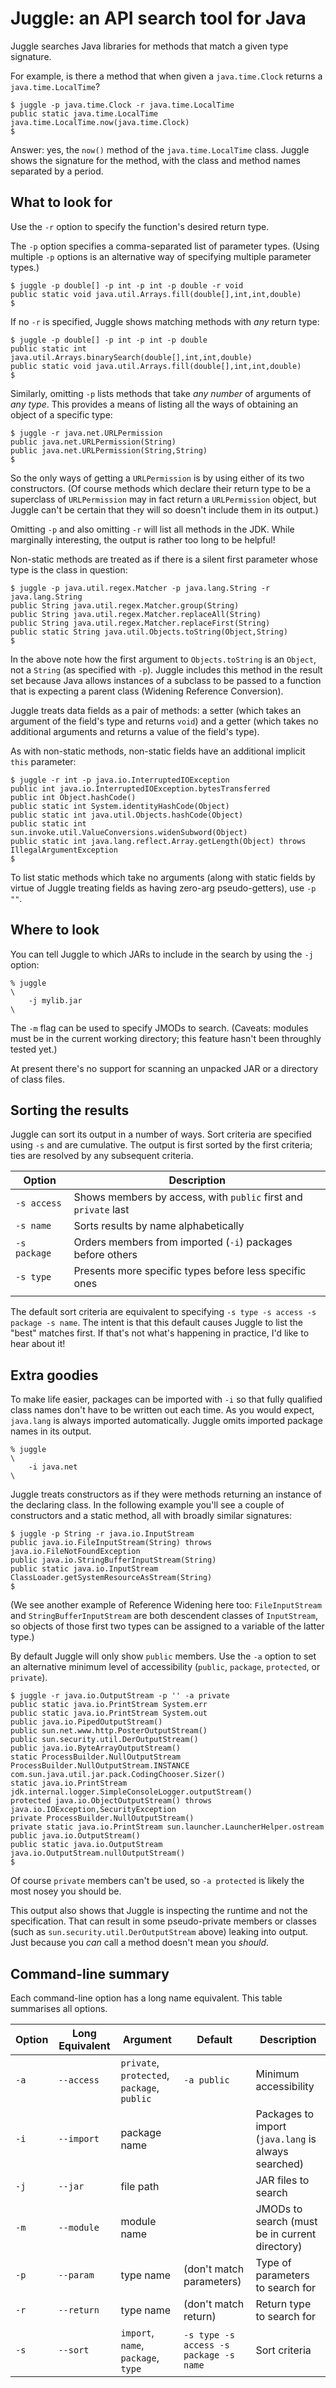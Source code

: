 # Juggle: an API search tool for Java

Juggle searches Java libraries for methods that match a given type signature.

<!-- 
  This document contains sample invocations of Juggle.
  
  The shell prompt is shown as a dollar ($) in the first column,
  followed by the word 'juggle' and the program's arguments.  Where
  necessary arguments are wrapped onto successive lines by placing
  a backslash (\) in the last column.
  
  The output follows the invocation, and is terminated by a line
  showing the shell prompt again.
  
  Adhering to this strategy strictly allows this file to be parsed
  for sample invocations and comparing their output with the actual
  output of the Juggle program by looking for boundary lines using
  regular expressions such as:
    /^\$ juggle/    -- matches first line of invocation
    /[^\]$/         -- matches invocation termination lines
    /^\$/           -- matches line following output
  
  See the src/test/bin/run-e2e-tests.sh and src/test/bin/split-tests.awk
  scripts for more info.

  To document examples that shouldn't be run with the test script,
  use an alternative shell prompt such as %
-->

For example, is there a method that when given a `java.time.Clock` returns a `java.time.LocalTime`?
````
$ juggle -p java.time.Clock -r java.time.LocalTime
public static java.time.LocalTime java.time.LocalTime.now(java.time.Clock)
$
````
Answer: yes, the `now()` method of the `java.time.LocalTime` class.
Juggle shows the signature for the method, with the class and method
names separated by a period.

## What to look for

Use the `-r` option to specify the function's desired return type.

The `-p` option specifies a comma-separated list of parameter types.
(Using multiple `-p` options is an alternative way of specifying
multiple parameter types.) 
````
$ juggle -p double[] -p int -p int -p double -r void 
public static void java.util.Arrays.fill(double[],int,int,double)
$
````

If no `-r` is specified, Juggle shows matching methods with _any_ return type:
````
$ juggle -p double[] -p int -p int -p double 
public static int java.util.Arrays.binarySearch(double[],int,int,double)
public static void java.util.Arrays.fill(double[],int,int,double)
$
````

Similarly, omitting `-p` lists methods that take _any number_ of arguments
of _any type_.  This provides a means of listing all the ways of obtaining
an object of a specific type:
````
$ juggle -r java.net.URLPermission
public java.net.URLPermission(String)
public java.net.URLPermission(String,String)
$
````
So the only ways of getting a `URLPermission` is by using either of its two
constructors.  (Of course methods which declare their return type to be
a superclass of `URLPermission` may in fact return a `URLPermission` object,
but Juggle can't be certain that they will so doesn't include them in its
output.)

Omitting `-p` and also omitting `-r` will list all methods in the JDK.
While marginally interesting, the output is rather too long to be helpful!

Non-static methods are treated as if
there is a silent first parameter whose type is the class in question:
````
$ juggle -p java.util.regex.Matcher -p java.lang.String -r java.lang.String
public String java.util.regex.Matcher.group(String)
public String java.util.regex.Matcher.replaceAll(String)
public String java.util.regex.Matcher.replaceFirst(String)
public static String java.util.Objects.toString(Object,String)
$
````````
In the above note how the first argument to `Objects.toString` is an `Object`, not a `String` (as specified with `-p`).
Juggle includes this method in the result set because Java allows instances of a subclass to be passed to
a function that is expecting a parent class (Widening Reference Conversion).

Juggle treats data fields as a pair of methods: a setter (which takes an
argument of the field's type and returns `void`) and a getter (which takes
no additional arguments and returns a value of the field's type). 

As with non-static methods, non-static fields have an additional implicit 
`this` parameter:
````
$ juggle -r int -p java.io.InterruptedIOException
public int java.io.InterruptedIOException.bytesTransferred
public int Object.hashCode()
public static int System.identityHashCode(Object)
public static int java.util.Objects.hashCode(Object)
public static int sun.invoke.util.ValueConversions.widenSubword(Object)
public static int java.lang.reflect.Array.getLength(Object) throws IllegalArgumentException
$
````

To list static methods which take no arguments (along with static fields
by virtue of Juggle treating fields as having zero-arg pseudo-getters),
use `-p ""`.

## Where to look

You can tell Juggle to which JARs to include in the search by using the `-j` option:
````
% juggle                                                                \
    -j mylib.jar                                                        \
````

The `-m` flag can be used to specify JMODs to search.
(Caveats: modules must be in the current working directory;
this feature hasn't been throughly tested yet.)

At present there's no support for scanning an unpacked JAR or a directory of class files.

## Sorting the results

Juggle can sort its output in a number of ways. Sort criteria are specified using `-s`
and are cumulative.  The output is first sorted by the first criteria; ties are resolved
by any subsequent criteria.

| Option       | Description                                                     |
|--------------|-----------------------------------------------------------------|
| `-s access`  | Shows members by access, with `public` first and `private` last |
| `-s name`    | Sorts results by name alphabetically                            |
| `-s package` | Orders members from imported (`-i`) packages before others      |
| `-s type`    | Presents more specific types before less specific ones          |
|              |                                                                 |

The default sort criteria are equivalent to specifying `-s type -s access -s package -s name`.
The intent is that this default causes Juggle to list the "best" matches first. If that's not
what's happening in practice, I'd like to hear about it! 
 
## Extra goodies

To make life easier, packages can be imported with `-i` so that fully qualified class
names don't have to be written out each time. As you would expect, `java.lang` is
always imported automatically.  Juggle omits imported package names in its output.
````
% juggle                                                                \
    -i java.net                                                         \
````

Juggle treats constructors as if they were methods returning an instance of the
declaring class.  In the following example you'll see a couple of constructors
and a static method, all with broadly similar signatures:
````
$ juggle -p String -r java.io.InputStream
public java.io.FileInputStream(String) throws java.io.FileNotFoundException
public java.io.StringBufferInputStream(String)
public static java.io.InputStream ClassLoader.getSystemResourceAsStream(String)
$
````
(We see another example of Reference Widening here too: `FileInputStream` and `StringBufferInputStream`
are both descendent classes of `InputStream`, so objects of those first two types can be assigned to a
variable of the latter type.)

By default Juggle will only show `public` members. Use the `-a` option to set an alternative minimum level of accessibility (`public`, `package`, `protected`, or `private`).

````
$ juggle -r java.io.OutputStream -p '' -a private
public static java.io.PrintStream System.err
public static java.io.PrintStream System.out
public java.io.PipedOutputStream()
public sun.net.www.http.PosterOutputStream()
public sun.security.util.DerOutputStream()
public java.io.ByteArrayOutputStream()
static ProcessBuilder.NullOutputStream ProcessBuilder.NullOutputStream.INSTANCE
com.sun.java.util.jar.pack.CodingChooser.Sizer()
static java.io.PrintStream jdk.internal.logger.SimpleConsoleLogger.outputStream()
protected java.io.ObjectOutputStream() throws java.io.IOException,SecurityException
private ProcessBuilder.NullOutputStream()
private static java.io.PrintStream sun.launcher.LauncherHelper.ostream
public java.io.OutputStream()
public static java.io.OutputStream java.io.OutputStream.nullOutputStream()
$
````

Of course `private` members can't be used, so `-a protected` is likely the most nosey you should be.

This output also shows that Juggle is inspecting the runtime and not the specification. That can result
in some pseudo-private members or classes (such as `sun.security.util.DerOutputStream` above) leaking
into output. Just because you _can_ call a method doesn't mean you _should_.

## Command-line summary

Each command-line option has a long name equivalent. This table summarises all options.

| Option | Long Equivalent | Argument | Default | Description |
|--------|-----------------|----------|----------|-------------|
| `-a`   | `--access`      | `private`, `protected`, `package`, `public` | `-a public` | Minimum accessibility |
| `-i`   | `--import`      | package name |  | Packages to import (`java.lang` is always searched) |
| `-j`   | `--jar`         | file path | | JAR files to search |
| `-m`   | `--module`      | module name | | JMODs to search (must be in current directory) |
| `-p`   | `--param`       | type name | (don't match parameters) | Type of parameters to search for |
| `-r`   | `--return`      | type name | (don't match return)     | Return type to search for |
| `-s`   | `--sort`        | `import`, `name`, `package`, `type` | `-s type -s access -s package -s name` | Sort criteria
